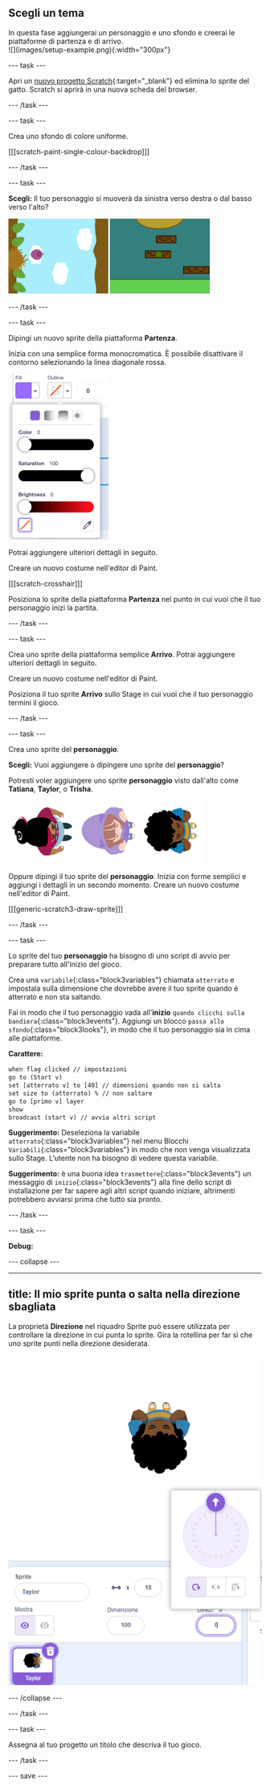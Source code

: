 ## Scegli un tema

<div style="display: flex; flex-wrap: wrap">
<div style="flex-basis: 200px; flex-grow: 1; margin-right: 15px;">
In questa fase aggiungerai un personaggio e uno sfondo e creerai le piattaforme di partenza e di arrivo. 
</div>
<div>
![](images/setup-example.png){:width="300px"}
</div>
</div>

--- task ---

Apri un [nuovo progetto Scratch](http://rpf.io/scratch-new){:target="_blank"} ed elimina lo sprite del gatto. Scratch si aprirà in una nuova scheda del browser.

--- /task ---

--- task ---

Crea uno sfondo di colore uniforme.

[[[scratch-paint-single-colour-backdrop]]]

--- /task ---

--- task ---

**Scegli:** Il tuo personaggio si muoverà da sinistra verso destra o dal basso verso l'alto?

![](images/direction-examples.png)

--- /task ---

--- task ---

Dipingi un nuovo sprite della piattaforma **Partenza**.

Inizia con una semplice forma monocromatica. È possibile disattivare il contorno selezionando la linea diagonale rossa.

![](images/no-outline.png)

Potrai aggiungere ulteriori dettagli in seguito.

Creare un nuovo costume nell'editor di Paint.

[[[scratch-crosshair]]]

Posiziona lo sprite della piattaforma **Partenza** nel punto in cui vuoi che il tuo personaggio inizi la partita.

--- /task ---

--- task ---

Crea uno sprite della piattaforma semplice **Arrivo**. Potrai aggiungere ulteriori dettagli in seguito.

Creare un nuovo costume nell'editor di Paint.

Posiziona il tuo sprite **Arrivo** sullo Stage in cui vuoi che il tuo personaggio termini il gioco.

--- /task ---

--- task ---

Crea uno sprite del **personaggio**.

**Scegli:** Vuoi aggiungere o dipingere uno sprite del **personaggio**?

Potresti voler aggiungere uno sprite **personaggio** visto dall'alto come **Tatiana**, **Taylor**, o **Trisha**.

![Immagine degli sprite dall'alto verso il basso disponibili in scratch](images/top-down-sprites.png)

Oppure dipingi il tuo sprite del **personaggio**. Inizia con forme semplici e aggiungi i dettagli in un secondo momento. Creare un nuovo costume nell'editor di Paint.

[[[generic-scratch3-draw-sprite]]]

--- /task ---

--- task ---

Lo sprite del tuo **personaggio** ha bisogno di uno script di avvio per preparare tutto all'inizio del gioco.

Crea una `variabile`{:class="block3variables"} chiamata `atterrato` e impostala sulla dimensione che dovrebbe avere il tuo sprite quando è atterrato e non sta saltando.

Fai in modo che il tuo personaggio vada all'**inizio** `quando clicchi sulla bandiera`{:class="block3events"}. Aggiungi un blocco `passa allo sfondo`{:class="block3looks"}, in modo che il tuo personaggio sia in cima alle piattaforme.

**Carattere:**

```blocks3
when flag clicked // impostazioni
go to (Start v)
set [atterrato v] to [40] // dimensioni quando non si salta
set size to (atterrato) % // non saltare
go to [primo v] layer
show
broadcast (start v) // avvia altri script
```

**Suggerimento:** Deseleziona la variabile `atterrato`{:class="block3variables"} nel menu Blocchi `Variabili`{:class="block3variables"} in modo che non venga visualizzata sullo Stage. L'utente non ha bisogno di vedere questa variabile.

**Suggerimento:** è una buona idea `trasmettere`{:class="block3events"} un messaggio di `inizio`{:class="block3events"} alla fine dello script di installazione per far sapere agli altri script quando iniziare, altrimenti potrebbero avviarsi prima che tutto sia pronto.

--- /task ---

--- task ---

**Debug:**

--- collapse ---

---
title: Il mio sprite punta o salta nella direzione sbagliata
---

La proprietà **Direzione** nel riquadro Sprite può essere utilizzata per controllare la direzione in cui punta lo sprite. Gira la rotellina per far sì che uno sprite punti nella direzione desiderata.

![Il riquadro sprite con la proprietà direzione selezionata. Viene visualizzato un menu a comparsa con una rotellina direzionale utilizzata per regolare la direzione in cui punta lo sprite.](images/direction-property.png)

--- /collapse ---

--- /task ---

--- task ---

Assegna al tuo progetto un titolo che descriva il tuo gioco.

--- /task ---

--- save ---
